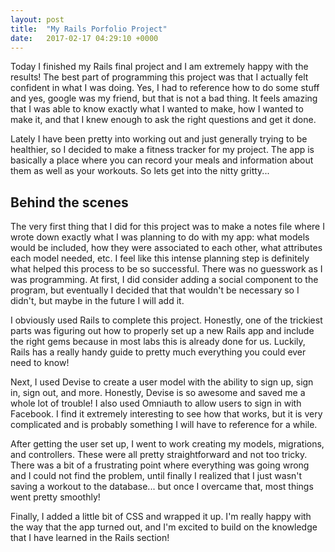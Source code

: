```yaml
---
layout: post
title:  "My Rails Porfolio Project"
date:   2017-02-17 04:29:10 +0000
---
```



Today I finished my Rails final project and I am extremely happy with the results! The best part of programming this project was that I actually felt confident in what I was doing. Yes, I had to reference how to do some stuff and yes, google was my friend, but that is not a bad thing. It feels amazing that I was able to know exactly what I wanted to make, how I wanted to make it, and that I knew enough to ask the right questions and get it done.

Lately I have been pretty into working out and just generally trying to be healthier, so I decided to make a fitness tracker for my project. The app is basically a place where you can record your meals and information about them as well as your workouts. So lets get into the nitty gritty...

## Behind the scenes

The very first thing that I did for this project was to make a notes file where I wrote down exactly what I was planning to do with my app: what models would be included, how they were associated to each other, what attributes each model needed, etc. I feel like this intense planning step is definitely what helped this process to be so successful. There was no guesswork as I was programming. At first, I did consider adding a social component to the program, but eventually I decided that that wouldn't be necessary so I didn't, but maybe in the future I will add it.

I obviously used Rails to complete this project. Honestly, one of the trickiest parts was figuring out how to properly set up a new Rails app and include the right gems because in most labs this is already done for us. Luckily, Rails has a really handy guide to pretty much everything you could ever need to know!

Next, I used Devise to create a user model with the ability to sign up, sign in, sign out, and more. Honestly, Devise is so awesome and saved me a whole lot of trouble! I also used Omniauth to allow users to sign in with Facebook. I find it extremely interesting to see how that works, but it is very complicated and is probably something I will have to reference for a while.

After getting the user set up, I went to work creating my models, migrations, and controllers. These were all pretty straightforward and not too tricky. There was a bit of a frustrating point where everything was going wrong and I could not find the problem, until finally I realized that I just wasn't saving a workout to the database... but once I overcame that, most things went pretty smoothly!

Finally, I added a little bit of CSS and wrapped it up. I'm really happy with the way that the app turned out, and I'm excited to build on the knowledge that I have learned in the Rails section!


